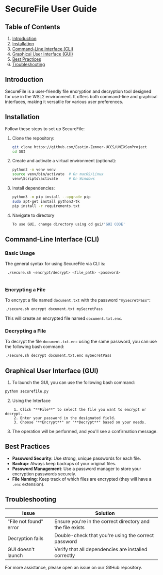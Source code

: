 # SecureFile User Guide

## Table of Contents

1. [Introduction](#introduction)
2. [Installation](#installation)
3. [Command-Line Interface (CLI)](#command-line-interface-cli)
4. [Graphical User Interface (GUI)](#graphical-user-interface-gui)
5. [Best Practices](#best-practices)
6. [Troubleshooting](#troubleshooting)

## Introduction <a name="introduction"></a>

SecureFile is a user-friendly file encryption and decryption tool designed for use in the WSL2 environment. It offers both command-line and graphical interfaces, making it versatile for various user preferences.

## Installation <a name="installation"></a>

Follow these steps to set up SecureFile:

1. Clone the repository:
   ```bash
   git clone https://github.com/Eastin-Zenner-UCCS/UNIXSemProject
   cd GUI

2. Create and activate a virtual environment (optional):
    ```bash
    python3 -m venv venv
    source venv/bin/activate  # On macOS/Linux
    venv\Scripts\activate     # On Windows

3. Install dependencies:
    ```bash
    python3 -m pip install --upgrade pip
    sudo apt-get install python3-tk
    pip install -r requirements.txt

4. Navigate to directory
    ```bash
    To use GUI, change directory using cd gui/'GUI CODE'

## Command-Line Interface (CLI) <a name="command-line-interface-cli"></a>

### Basic Usage

The general syntax for using SecureFile via CLI is:

   ```bash
    ./secure.sh <encrypt/decrypt> <file_path> <password>
    
```
### Encrypting a File

To encrypt a file named `document.txt` with the password `"mySecretPass"`:

```bash
./secure.sh encrypt document.txt mySecretPass
```
This will create an encrypted file named `document.txt.enc`.

### Decrypting a File

To decrypt the file `document.txt.enc` using the same password, you can use the following bash command:

```bash
./secure.sh decrypt document.txt.enc mySecretPass
```
## Graphical User Interface (GUI)  <a name="graphical-user-interface-gui"></a>

1. To launch the GUI, you can use the following bash command:

```bash
python securefile.py
```
2. Using the Interface

```
    1. Click "**File**" to select the file you want to encrypt or decrypt.
    2. Enter your password in the designated field.
    3. Choose "**Encrypt**" or "**Decrypt**" based on your needs.

```
3. The operation will be performed, and you'll see a confirmation message.

## Best Practices <a name="best-practices"></a>

- **Password Security**: Use strong, unique passwords for each file.
- **Backup**: Always keep backups of your original files.
- **Password Management**: Use a password manager to store your encryption passwords securely.
- **File Naming**: Keep track of which files are encrypted (they will have a `.enc` extension).

## Troubleshooting  <a name="troubleshooting"></a>

| Issue | Solution |
| --- | --- |
| "File not found" error | Ensure you're in the correct directory and the file exists |
| Decryption fails | Double-check that you're using the correct password |
| GUI doesn't launch | Verify that all dependencies are installed correctly |


For more assistance, please open an issue on our GitHub repository.










